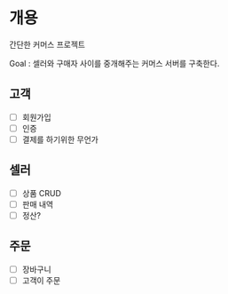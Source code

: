 # 개용
간단한 커머스 프로젝트

Goal : 셀러와 구매자 사이를 중개해주는 커머스 서버를 구축한다.

## 고객
- [ ] 회원가입
- [ ] 인증
- [ ] 결제를 하기위한 무언가 

## 셀러
- [ ] 상품 CRUD
- [ ] 판매 내역
- [ ] 정산?

## 주문
- [ ] 장바구니
- [ ] 고객이 주문
